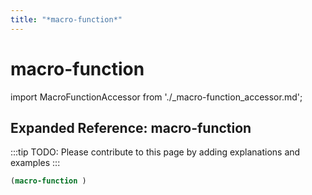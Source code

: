 ```yaml
---
title: "*macro-function*"
---
```


# macro-function

import MacroFunctionAccessor from './_macro-function_accessor.md';

<MacroFunctionAccessor />

## Expanded Reference: macro-function

:::tip
TODO: Please contribute to this page by adding explanations and examples
:::

```lisp
(macro-function )
```

